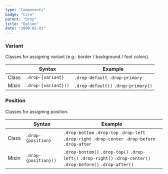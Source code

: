 ```yaml
---
type: "Components"
badge: "Core"
parent: "Drop"
title: "Option"
date: "2000-02-01"
---
```


### Variant

Classes for assigning variant (e.g.: border / background / font colors).

<div class="table-scroll">

|                         | Syntax                                    | Example                       |
| ----------------------- | ----------------------------------------- | ----------------------------- |
| Class                   | `.drop-{variant}`                        | `.drop-default` `.drop-primary` |
| Mixin                   | `.drop-{variant}()`                      | `.drop-default()` `.drop-primary()`         |

</div>

<demo>
  <demovanilla src="vanilla/components/drop/variant">
  </demovanilla>
</demo>

### Position

Classes for assigning position.

|                         | Syntax                                    | Example                       |
| ----------------------- | ----------------------------------------- | ----------------------------- |
| Class                   | `.drop-{position}`                        | `.drop-bottom` `.drop-top` `.drop-left` `.drop-right` `.drop-center` `.drop-before` `.drop-after` |
| Mixin                   | `.drop-{position}()`                      | `.drop-bottom()` `.drop-top()` `.drop-left()` `.drop-right()` `.drop-center()` `.drop-before()` `.drop-after()` |


<demo>
  <demovanilla src="vanilla/components/drop/position">
  </demovanilla>
</demo>
